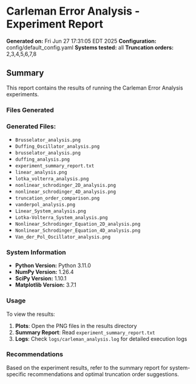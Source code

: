 # Carleman Error Analysis - Experiment Report

**Generated on:** Fri Jun 27 17:31:05 EDT 2025
**Configuration:** config/default_config.yaml
**Systems tested:** all
**Truncation orders:** 2,3,4,5,6,7,8

## Summary

This report contains the results of running the Carleman Error Analysis experiments.

### Files Generated

### Generated Files:

- `Brusselator_analysis.png`
- `Duffing_Oscillator_analysis.png`
- `brusselator_analysis.png`
- `duffing_analysis.png`
- `experiment_summary_report.txt`
- `linear_analysis.png`
- `lotka_volterra_analysis.png`
- `nonlinear_schrodinger_2D_analysis.png`
- `nonlinear_schrodinger_4D_analysis.png`
- `truncation_order_comparison.png`
- `vanderpol_analysis.png`
- `Linear_System_analysis.png`
- `Lotka-Volterra_System_analysis.png`
- `Nonlinear_Schrodinger_Equation_2D_analysis.png`
- `Nonlinear_Schrodinger_Equation_4D_analysis.png`
- `Van_der_Pol_Oscillator_analysis.png`


### System Information

- **Python Version:** Python 3.11.0
- **NumPy Version:** 1.26.4
- **SciPy Version:** 1.10.1
- **Matplotlib Version:** 3.7.1

### Usage

To view the results:

1. **Plots**: Open the PNG files in the results directory
2. **Summary Report**: Read `experiment_summary_report.txt`
3. **Logs**: Check `logs/carleman_analysis.log` for detailed execution logs

### Recommendations

Based on the experiment results, refer to the summary report for system-specific recommendations and optimal truncation order suggestions.

